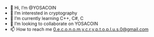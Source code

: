 - 👋 Hi, I’m @YOSACOIN
- 👀 I’m interested in cryptography 
- 🌱 I’m currently learning C++, C#, C
- 💞️ I’m looking to collaborate on YOSACOIN
- 📫 How to reach me 0.e.c.o.n.o.m.y.c.r.y.p.t.o.p.l.u.s.0@gmail.com

<!---
YOSACOIN/YOSACOIN is a ✨ special ✨ repository because its `README.md` (this file) appears on your GitHub profile.
You can click the Preview link to take a look at your changes.
--->
